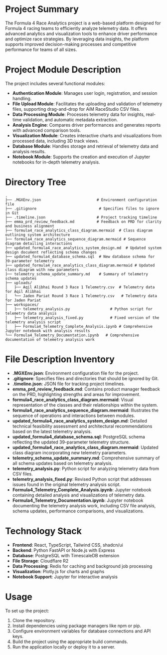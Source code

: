 # Project Summary
The Formula 4 Race Analytics project is a web-based platform designed for Formula 4 racing teams to efficiently analyze telemetry data. It offers advanced analytics and visualization tools to enhance driver performance and optimize race strategies. By leveraging data insights, the platform supports improved decision-making processes and competitive performance for teams of all sizes.

# Project Module Description
The project includes several functional modules:
- **Authentication Module**: Manages user login, registration, and session handling.
- **File Upload Module**: Facilitates the uploading and validation of telemetry files, supporting drag-and-drop for AiM RaceStudio CSV files.
- **Data Processing Module**: Processes telemetry data for insights, real-time validation, and automatic metadata extraction.
- **Analysis Engine**: Compares driver performances and generates reports with advanced comparison tools.
- **Visualization Module**: Creates interactive charts and visualizations from processed data, including 3D track views.
- **Database Module**: Handles storage and retrieval of telemetry data and analysis results.
- **Notebook Module**: Supports the creation and execution of Jupyter notebooks for in-depth telemetry analysis.

# Directory Tree
```
.
├── .MGXEnv.json                         # Environment configuration file
├── .gitignore                            # Specifies files to ignore in Git
├── .timeline.json                       # Project tracking timeline
├── emma_prd_review_feedback.md          # Feedback on PRD for clarity and business alignment
├── formula4_race_analytics_class_diagram.mermaid  # Class diagram outlining system architecture
├── formula4_race_analytics_sequence_diagram.mermaid # Sequence diagram detailing interactions
├── updated_formula4_race_analytics_system_design.md  # Updated system design document reflecting schema changes
├── updated_formula4_database_schema.sql  # New database schema for 39-parameter telemetry
├── updated_formula4_race_analytics_class_diagram.mermaid # Updated class diagram with new parameters
├── telemetry_schema_update_summary.md    # Summary of telemetry schema updates
├── uploads/
│   ├── Aqil Alibhai Round 3 Race 1 Telemetry.csv  # Telemetry data for Aqil Alibhai
│   └── Jaden Pariat Round 3 Race 1 Telemetry.csv   # Telemetry data for Jaden Pariat
├── workspaces/
│   ├── telemetry_analysis.py                  # Python script for telemetry data analysis
│   ├── telemetry_analysis_fixed.py            # Fixed version of the telemetry analysis script
│   ├── Formula4_Telemetry_Complete_Analysis.ipynb # Comprehensive Jupyter notebook with analysis results
└── Formula4_Telemetry_Documentation.ipynb   # Comprehensive documentation of telemetry analysis work
```

# File Description Inventory
- **.MGXEnv.json**: Environment configuration file for the project.
- **.gitignore**: Specifies files and directories that should be ignored by Git.
- **.timeline.json**: JSON file for tracking project timelines.
- **emma_prd_review_feedback.md**: Contains product manager feedback on the PRD, highlighting strengths and areas for improvement.
- **formula4_race_analytics_class_diagram.mermaid**: Visual representation of the classes and their relationships within the system.
- **formula4_race_analytics_sequence_diagram.mermaid**: Illustrates the sequence of operations and interactions between modules.
- **updated_formula4_race_analytics_system_design.md**: Detailed technical feasibility assessment and architectural recommendations based on the latest telemetry analysis.
- **updated_formula4_database_schema.sql**: PostgreSQL schema reflecting the updated 39-parameter telemetry structure.
- **updated_formula4_race_analytics_class_diagram.mermaid**: Updated class diagram incorporating new telemetry parameters.
- **telemetry_schema_update_summary.md**: Comprehensive summary of all schema updates based on telemetry analysis.
- **telemetry_analysis.py**: Python script for analyzing telemetry data from CSV files.
- **telemetry_analysis_fixed.py**: Revised Python script that addresses issues found in the original telemetry analysis script.
- **Formula4_Telemetry_Complete_Analysis.ipynb**: Jupyter notebook containing detailed analysis and visualizations of telemetry data.
- **Formula4_Telemetry_Documentation.ipynb**: Jupyter notebook documenting the telemetry analysis work, including CSV file analysis, schema updates, performance comparisons, and visualizations.

# Technology Stack
- **Frontend**: React, TypeScript, Tailwind CSS, shadcn/ui
- **Backend**: Python FastAPI or Node.js with Express
- **Database**: PostgreSQL with TimescaleDB extension
- **File Storage**: Cloudflare R2
- **Data Processing**: Redis for caching and background job processing
- **Visualization**: Plotly.js for charts and graphs
- **Notebook Support**: Jupyter for interactive analysis

# Usage
To set up the project:
1. Clone the repository.
2. Install dependencies using package managers like npm or pip.
3. Configure environment variables for database connections and API keys.
4. Build the project using the appropriate build commands.
5. Run the application locally or deploy it to a server.
